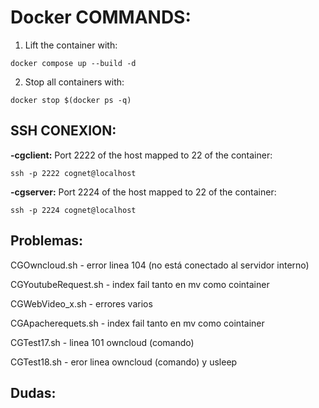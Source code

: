 # Docker COMMANDS:

1. Lift the container with:
```
docker compose up --build -d
```
2. Stop all containers with: 
```
docker stop $(docker ps -q)
```



## SSH CONEXION:
**-cgclient:**
Port 2222 of the host mapped to 22 of the container:
```
ssh -p 2222 cognet@localhost
```

**-cgserver:**
Port 2224 of the host mapped to 22 of the container:
```
ssh -p 2224 cognet@localhost
```


## Problemas:

CGOwncloud.sh - error linea 104 (no está conectado al servidor interno)

CGYoutubeRequest.sh - index fail tanto en mv como cointainer

CGWebVideo_x.sh - errores varios

CGApacherequets.sh - index fail tanto en mv como cointainer

CGTest17.sh - linea 101 owncloud (comando)

CGTest18.sh - eror linea owncloud (comando) y usleep


## Dudas:


